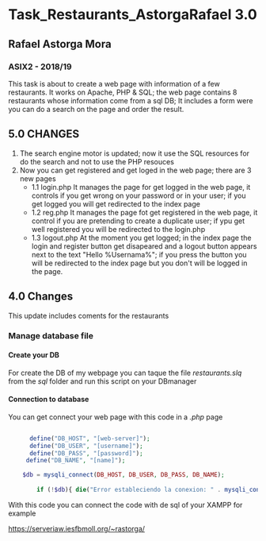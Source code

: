 # Task_Restaurants_AstorgaRafael 3.0

## Rafael Astorga Mora

### ASIX2 - 2018/19

This task is about to create a web page with information of a few restaurants. It works on Apache, PHP & SQL; the web page contains 8 restaurants whose information come from a sql DB; It includes a form were you can do a search on the page and order the result.

## 5.0 CHANGES

1. The search engine motor is updated; now it  use the SQL resources for do the search and not to use the PHP resouces
2. Now you can get registered and get loged in the web page; there are 3 new pages
   + 1.1 login.php
        It manages the page for get logged in the web page, it controls if you get wrong on your password or in your user; if you get logged you will get redirected to the index page
   + 1.2 reg.php
        It manages the page fot get registered in the web page, it control if you are pretending to create a duplicate user; if ypu get well registered you will be redirected to the login.php
   + 1.3 logout.php
        At the moment you get logged; in the index page the login and register button get disapeared and a logout button appears next to the text "Hello %Usernama%"; if you press the button you will be redirected to the index page but you don't will be logged in the page.

## 4.0 Changes
This update includes coments for the restaurants


### Manage  database file

#### Create your DB

For create the DB of my webpage you can taque the file *restaurants.slq* from the *sql* folder and run this script on your DBmanager

#### Connection to database

You can get connect your web page with this code in a *.php* page

```php 

      define("DB_HOST", "[web-server]");
      define("DB_USER", "[username]");
      define("DB_PASS", "[password]");
     define("DB_NAME", "[name]");

    $db = mysqli_connect(DB_HOST, DB_USER, DB_PASS, DB_NAME);
    
        if (!$db){ die("Error estableciendo la conexion: " . mysqli_connect_error()); }
```

With this code you can connect the code with de sql of your XAMPP for example

https://serveriaw.iesfbmoll.org/~rastorga/
